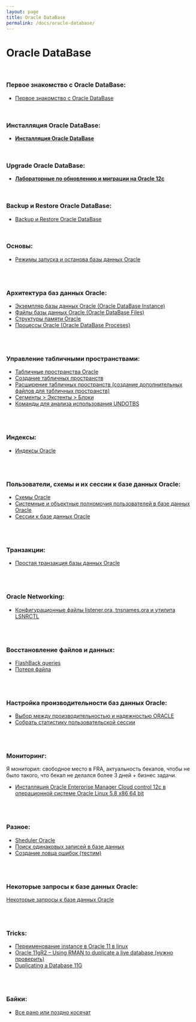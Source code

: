 ```yaml
---
layout: page
title: Oracle DataBase
permalink: /docs/oracle-database/
---
```



# Oracle DataBase

<br/>
<h3>Первое знакомство с Oracle DataBase:</h3>

<ul>
    <li><a href="/docs/oracle-database/beginning/">Первое знакомство с Oracle DataBase</a></li>
</ul>


<br/>

### Инсталляция Oracle DataBase:

<ul>
    <li><a href="/database/installation/"><strong>Инсталляция Oracle DataBase</strong></a></li>
</ul>


<br/>

### Upgrade Oracle DataBase:

<ul>
    <li><a href="/docs/oracle-database/upgrade/"><strong>Лабораторные по обновлению и миграции на Oracle 12c</strong></a></li>
</ul>


<br/>

### Backup и Restore Oracle DataBase:

<ul>
    <li>
        <a href="/docs/oracle-database/backup-and-restore/">Backup и Restore Oracle DataBase</a>
    </li>
</ul>



<br/>

### Основы:

<ul>
    <li>
        <a href="/docs/startup-and-shutdown-oracle-instance/">Режимы запуска и останова базы данных Oracle</a>
    </li>
</ul>


<br/><br/>
<h3>Архитектура баз данных Oracle:</h3>


<ul>
    <li>
        <a href="/docs/architecture/instance/">Экземпляр базы данных Oracle (Oracle DataBase Instance)</a>
    </li>
    <li>
        <a href="/docs/architecture/files/">Файлы базы данных Oracle (Oracle DataBase Files)</a>
    </li>
    <li>
        <a href="/docs/architecture/memory/">Структуры памяти Oracle</a>
    </li>
    <li>
        <a href="/docs/architecture/proceses/">Процессы Oracle (Oracle DataBase Proceses)</a>
    </li>

</ul>



<br/><br/>
<h3>Управление табличными пространствами:</h3>

<ul>
    <li>
        <a href="/docs/architecture/tablespaces/about-tablespaces/">Табличные пространства Oracle </a>
    </li>
    <li>
        <a href="/docs/architecture/tablespaces/create-new-tablespace/">Создание табличных пространств</a>
    </li>
    <li>
        <a href="/docs/architecture/tablespaces/additional-tablespace/">Расширение табличных пространств (создание дополнительных файлов для табличных пространств)</a>
    </li>
    <li>
        <a href="/docs/architecture/tablespaces/segments-extents-and-blocks/">Сегменты > Экстенты > Блоки</a>
    </li>
    <li>
        <a href="/docs/architecture/tablespaces/undo-tablespace/">Команды для анализа использования UNDOTBS</a>
    </li>
</ul>



<br/><br/>
<h3>Индексы:</h3>


<ul>
    <li>
        <a href="/docs/architecture/indexes/">Индексы Oracle</a>
    </li>
</ul>


<br/><br/>
<h3>Пользователи, схемы и их сессии к базе данных Oracle:</h3>


<ul>
    <li>
        <a href="/docs/architecture/schemas/basics/">Схемы Oracle</a>
    </li>
    <li>
        <a href="/docs/architecture/schemas/user-permissions/">Системные и объектные полномочия пользователей в базе данных Oracle</a>
    </li>
    <li>
        <a href="/docs/architecture/schemas/sessions/">Сессии к базе данных Oracle</a>
    </li>
</ul>




<br/><br/>
<h3>Транзакции:</h3>


<ul>
    <li>
        <a href="/docs/architecture/transactions/simple-transaction/">Простая транзакция базы данных Oracle</a><br/>
    </li>
</ul>




<br/><br/>
<h3>Oracle Networking:</h3>


<ul>
    <li>
        <a href="/docs/architecture/networking/">Конфигурационные файлы listener.ora, tnsnames.ora и утилита LSNRCTL</a>
    </li>
</ul>



<br/><br/>
<h3>Восстановление файлов и данных:</h3>


<ul>
    <li>
        <a href="/docs/architecture/restore-files-and-data/flashback-queries/">FlashBack queries</a>
    </li>
    <li>
        <a href="/docs/architecture/restore-files-and-data/oracle-database-has-been-lost/">Потеря файла</a>
    </li>
</ul>


<br/><br/>
<h3>Настройка производительности баз данных Oracle:</h3>


<ul>
    <li>
        <a href="/docs/architecture/performance/performance-or-reliability/">Выбор между производительностью и надежностью ОRАСLЕ</a>
    </li>
    <li>
        <a href="/docs/architecture/performance/collect-session-statistics/">Собрать статистику пользовательской сессии</a>
    </li>
</ul>




<br/><br/>
<h3>Мониторинг:</h3>

Я мониторил: свободное место в FRA, актуальность бекапов, чтобы не было такого, что бекап не делался более 3 дней + бизнес задачи.

<ul>
    <li>
        <a href="http://odba.ru/showthread.php?t=744">Инсталляция Oracle Enterprise Manager Cloud control 12c в операционной системе Oracle Linux 5.8 x86 64 bit</a>
    </li>
</ul>



<br/><br/>
<h3>Разное:</h3>


<ul>
    <li>
        <a href="/docs/architecture/other/sheduler/">Sheduler Oracle</a>
    </li>
    <li>
        <a href="/docs/architecture/other/poisk-dublikatov/">Поиск одинаковых записей в базе данных</a>
    </li>
    <li>
        <a href="/docs/architecture/other/oracle-err-catcher/">Создание ловца ошибок (тестим)</a>
    </li>
</ul>


<br/><br/>

<h3>Некоторые запросы к базе данных Oracle:</h3>
<a href="/docs/architecture/queries/query/">Некоторые запросы к базе данных Oracle</a><br/>




<br/><br/>
<h3>Tricks:</h3>


<ul>
    <li>
        <a href="/docs/oracle-database/tricks/rename-oracle-instance/">Переименование instance в Oracle 11 в linux</a>
    </li>
    <li>
        <a href="https://newbiedba.wordpress.com/2013/05/17/oracle-11gr2-using-rman-to-duplicate-a-live-database/">Oracle 11gR2 – Using RMAN to duplicate a live database (нужно проверить)</a>
    </li>
    <li>
        <a href="http://docs.oracle.com/cd/B28359_01/backup.111/b28270/rcmdupdb.htm#BRADV168">Duplicating a Database 11G</a>
    </li>
</ul>



<br/><br/>
<h3>Байки:</h3>


<ul>
    <li>
        <a href="/docs/oracle-database/humor/">Все рано или поздно косячат</a>
    </li>
</ul>

